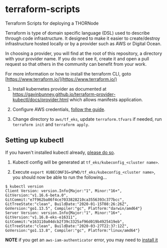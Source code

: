 # terraform-scripts

Terraform Scripts for deploying a THORNode

Terraform is type of domain specific language (DSL) used to describe through
code infrastructure. It designed to make it easier to create/destroy
infrastructure hosted locally or by a provider such as AWS or Digital Ocean.

In choosing a provider, you will find at the root of this repository, a
directory with your provider name. If you do not see it, create it and open a
pull request so that others in the community can benefit from your work.

For more information or how to install the terraform CLI, goto
[https://www.terraform.io/](https://www.terraform.io/)


1. Install kubernetes provider as documented at https://gavinbunney.github.io/terraform-provider-kubectl/docs/provider.html which allows manifests application.

2. Configure AWS credentials, [follow the guide](https://docs.aws.amazon.com/cli/latest/userguide/cli-configure-files.html).

3. Change directory to `aws/tf_eks`, update `terraform.tfvars` if needed, run `terraform init` and `terraform apply`.

## Setting up kubectl
If you haven't installed kubectl
already, [please do so](https://kubernetes.io/docs/tasks/tools/install-kubectl/). 

1. Kubectl config will be generated at `tf_eks/kubeconfig_<cluster name>`.

2. Execute `export KUBECONFIG=$PWD/tf_eks/kubeconfig_<cluster name>`,  you should now be able to run the following...

```
$ kubectl version                                    
Client Version: version.Info{Major:"1", Minor:"16+", GitVersion:"v1.16.6-beta.0", GitCommit:"e7f962ba86f4ce7033828210ca3556393c377bcc", GitTreeState:"clean", BuildDate:"2020-01-15T08:26:26Z", GoVersion:"go1.13.5", Compiler:"gc", Platform:"darwin/amd64"}
Server Version: version.Info{Major:"1", Minor:"16+", GitVersion:"v1.16.8-eks-e16311", GitCommit:"e163110a04dcb2f39c3325af96d019b4925419eb", GitTreeState:"clean", BuildDate:"2020-03-27T22:37:12Z", GoVersion:"go1.13.8", Compiler:"gc", Platform:"linux/amd64"}
```

**NOTE** if you get an `aws-iam-authenticator` error, you may need to [install it](https://docs.aws.amazon.com/eks/latest/userguide/install-aws-iam-authenticator.html)
